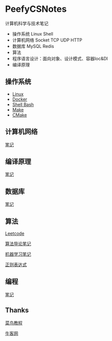 # PeefyCSNotes

计算机科学与技术笔记

* 操作系统 Linux Shell
* 计算机网络 Socket TCP UDP HTTP
* 数据库 MySQL Redis
* 算法
* 程序语言设计：面向对象、设计模式、容器Ioc&DI
* 编译原理

## 操作系统

* [Linux](https://github.com/Peefy/PeefyCSNotes/blob/master/README_OS.md)
* [Docker](https://github.com/Peefy/PeefyCSNotes/blob/master/README_DOCKER.md)
* [Shell Bash](https://github.com/Peefy/PeefyCSNotes/blob/master/README_SHELL.md)
* [Make](https://github.com/Peefy/CppInVSCode/blob/master/makefile)
* [CMake](https://github.com/Peefy/PeefyCSNotes/blob/master/README_CMAKE.md)

## 计算机网络

[笔记](https://github.com/Peefy/PeefyCSNotes/blob/master/README_NETWORK.md)

## 编译原理 

[笔记](https://github.com/Peefy/PeefyCSNotes/blob/master/README_COMPILE.md)
 
## 数据库 

[笔记](https://github.com/Peefy/PeefyCSNotes/blob/master/README_DATABASE.md)

## 算法 

[Leetcode](https://github.com/Peefy/PeefyLeetCode)

[算法导论笔记](https://github.com/Peefy/IntroductionToAlgorithm.Python)

[机器学习笔记](https://github.com/Peefy/StatisticalLearningMethod.Python/tree/master/src)

[正则表达式](https://github.com/Peefy/PeefyCSNotes/blob/master/README_REGEX.md)

## 编程 

[笔记](https://github.com/Peefy/PeefyCSNotes/blob/master/README_CODING.md)

## Thanks

[菜鸟教程](http://www.runoob.com/)

[牛客网](https://www.nowcoder.com/)
